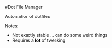 #Dot File Manager

Automation of dotfiles

Notes:
 - Not exactly stable ... can do some weird things
 - Requires a **lot** of tweaking
